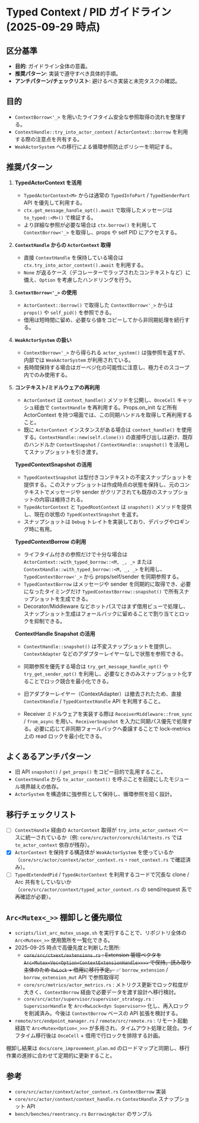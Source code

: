 # Typed Context / PID ガイドライン (2025-09-29 時点)

## 区分基準
- **目的**: ガイドライン全体の意義。
- **推奨パターン**: 実装で遵守すべき具体的手順。
- **アンチパターン/チェックリスト**: 避けるべき実装と未完タスクの確認。

## 目的
- `ContextBorrow<'_>` を用いたライフタイム安全な参照取得の流れを整理する。
- `ContextHandle::try_into_actor_context` / `ActorContext::borrow` を利用する際の注意点を共有する。
- `WeakActorSystem` への移行による循環参照防止ポリシーを明記する。

## 推奨パターン
1. **TypedActorContext<M> を活用**
   - `TypedActorContext<M>` からは通常の `TypedInfoPart` / `TypedSenderPart` API を優先して利用する。
   - `ctx.get_message_handle_opt().await` で取得したメッセージは `to_typed::<M>()` で検証する。
   - より詳細な参照が必要な場合は `ctx.borrow()` を利用して `ContextBorrow<'_>` を取得し、props や self PID にアクセスする。

2. **`ContextHandle` からの `ActorContext` 取得**
   - 直接 `ContextHandle` を保持している場合は `ctx.try_into_actor_context().await` を利用する。
   - `None` が返るケース（デコレーターでラップされたコンテキストなど）に備え、`Option` を考慮したハンドリングを行う。

3. **`ContextBorrow<'_>` の使用**
   - `ActorContext::borrow()` で取得した `ContextBorrow<'_>` からは `props()` や `self_pid()` を参照できる。
   - 借用は短時間に留め、必要なら値をコピーしてから非同期処理を続行する。

4. **`WeakActorSystem` の扱い**
   - `ContextBorrow<'_>` から得られる `actor_system()` は強参照を返すが、内部では `WeakActorSystem` が利用されている。
   - 長時間保持する場合はガーベジ化の可能性に注意し、極力そのスコープ内でのみ使用する。

5. **コンテキスト/ミドルウェアの再利用**
   - `ActorContext` は `context_handle()` メソッドを公開し、`OnceCell` キャッシュ経由で `ContextHandle` を再利用する。Props.on_init など所有 ActorContext を持つ場面では、この同期ハンドルを取得して再利用すること。
   - 既に `ActorContext` インスタンスがある場合は `context_handle()` を使用する。`ContextHandle::new(self.clone())` の直接呼び出しは避け、既存のハンドルか `ContextSnapshot` / `ContextHandle::snapshot()` を活用してスナップショットを引き渡す。

   **TypedContextSnapshot の活用**
   - `TypedContextSnapshot` は型付きコンテキストの不変スナップショットを提供する。このスナップショットは作成時点の状態を保持し、元のコンテキストでメッセージや sender がクリアされても既存のスナップショットの内容は維持される。
   - `TypedActorContext` と `TypedRootContext` は `snapshot()` メソッドを提供し、現在の状態の `TypedContextSnapshot` を返す。
   - スナップショットは `Debug` トレイトを実装しており、デバッグやロギング時に有用。

   **TypedContextBorrow の利用**
   - ライフタイム付きの参照だけで十分な場合は `ActorContext::with_typed_borrow::<M, _, _>` または `ContextHandle::with_typed_borrow::<M, _, _>` を利用し、`TypedContextBorrow<'_>` から props/self/sender を同期参照する。
   - `TypedContextBorrow` はメッセージや sender を同期的に取得でき、必要になったタイミングだけ `TypedContextBorrow::snapshot()` で所有スナップショットを生成できる。
   - Decorator/Middleware などホットパスではまず借用ビューで処理し、スナップショット生成はフォールバックに留めることで割り当てとロックを抑制できる。

   **ContextHandle Snapshot の活用**
   - `ContextHandle::snapshot()` は不変スナップショットを提供し、`ContextAdapter` などのアダプターレイヤーなしで状態を参照できる。
   - 同期参照を優先する場合は `try_get_message_handle_opt()` や `try_get_sender_opt()` を利用し、必要なときのみスナップショット化することでロック競合を最小化できる。
   - 旧アダプターレイヤー（ContextAdapter）は撤去されたため、直接 `ContextHandle` / `TypedContextHandle` API を利用すること。

   - Receiver ミドルウェアを実装する際は `ReceiverMiddleware::from_sync` / `from_async` を用い、`ReceiverSnapshot` を入力に同期パス優先で処理する。必要に応じて非同期フォールバックへ委譲することで lock-metrics 上の read ロックを最小化できる。

## よくあるアンチパターン
- 旧 API `snapshot()` / `get_props()` をコピー目的で乱用すること。
- `ContextHandle` から `to_actor_context()` を呼ぶことを前提にしたモジュール境界越えの依存。
- `ActorSystem` を構造体に強参照として保持し、循環参照を招く設計。

## 移行チェックリスト
- [ ] `ContextHandle` 経由の `ActorContext` 取得が `try_into_actor_context` ベースに統一されているか（例: `core/src/actor/core/child/tests.rs` では `to_actor_context` 依存が残存）。
- [x] `ActorContext` を保持する構造体が `WeakActorSystem` を使っているか（`core/src/actor/context/actor_context.rs`・`root_context.rs` で確認済み）。
- [ ] `TypedExtendedPid` / `TypedActorContext` を利用するコードで冗長な clone / Arc 共有をしていないか（`core/src/actor/context/typed_actor_context.rs` の send/request 系で再確認が必要）。

## `Arc<Mutex<_>>` 棚卸しと優先順位
- `scripts/list_arc_mutex_usage.sh` を実行することで、リポジトリ全体の `Arc<Mutex<_>>` 使用箇所を一覧化できる。
- 2025-09-25 時点で高優先度と判断した箇所:
  - ~~`core/src/ctxext/extensions.rs` : Extension 管理ベクタを `Arc<Mutex<Vec<Option<ContextExtensionHandle>>>>` で保持。読み取り主体のため `RwLock` + 借用に移行予定。~~ ✅ `borrow_extension` / `borrow_extension_mut` API で参照取得可
  - `core/src/metrics/actor_metrics.rs` : メトリクス更新でロック粒度が大きく、`ContextBorrow` 経由で必要データを渡す設計へ移行検討。
  - `core/src/actor/supervisor/supervisor_strategy.rs` : `SupervisorHandle` を `Arc<RwLock<dyn Supervisor>>` 化し、再入ロックを削減済み。今後は `ContextBorrow` ベースの API 拡張を検討する。
- `remote/src/endpoint_manager.rs` / `remote/src/remote.rs` : リモート起動経路で `Arc<Mutex<Option<_>>>` が多用され、タイムアウト処理と競合。ライフタイム移行後は `OnceCell` + 借用で行ロックを排除する計画。

棚卸し結果は `docs/core_improvement_plan.md` のロードマップと同期し、移行作業の進捗に合わせて定期的に更新すること。

## 参考
- `core/src/actor/context/actor_context.rs` `ContextBorrow` 実装
- `core/src/actor/context/context_handle.rs` `ContextHandle` スナップショット API
- `bench/benches/reentrancy.rs` `BorrowingActor` のサンプル
